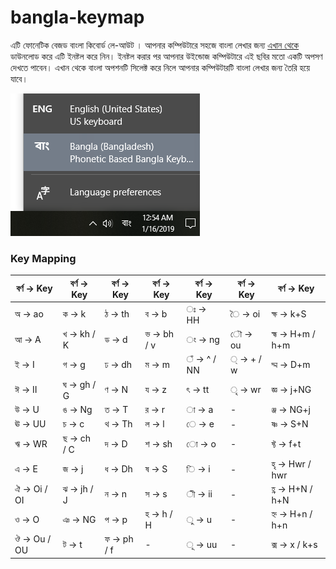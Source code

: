 # bangla-keymap
এটি ফোনেটিক বেজড বাংলা কিবোর্ড লে-আউট । আপনার কম্পিউটারে সহজে বাংলা লেখার জন্য [এখান থেকে](https://github.com/mahabubulhasan/bangla-keymap/releases/latest) ডাউনলোড করে এটি ইনষ্টল করে নিন। ইনষ্টল করার পর আপনার উইন্ডোজ কম্পিউটারে এই ছবির মতো একটি অপসণ দেখতে পাবেন। এখান থেকে বাংলা অপশনটি সিলেক্ট করে নিলে আপনার কম্পিউটারটি বাংলা লেখার জন্য তৈরি হয়ে যাবে।

![Keyboard Selection](screenshot-1.png)

### Key Mapping

| বর্ণ → Key | বর্ণ → Key | বর্ণ → Key | বর্ণ → Key | বর্ণ → Key | বর্ণ → Key | বর্ণ → Key |
| - | - | - | - | - | - | - |
| অ → ao | ক → k | ঠ → th | ব → b | ঃ → HH | ৈ → oi | ক্ষ → k+S
| আ → A | খ → kh / K | ড → d | ভ → bh / v | ং → ng | ৌ → ou | হ্ম → H+m / h+m
| ই → I | গ → g | ঢ → dh | ম → m | ঁ → ^ / NN | ্ → + / w | দ্ম → D+m
| ঈ → II | ঘ → gh / G | ণ → N | য → z | ৎ → tt | ৃ → wr | জ্ঞ → j+NG
| উ → U | ঙ → Ng | ত → T | র → r | া → a | - | ঞ্জ → NG+j
| ঊ → UU | চ → c | থ → Th | ল → l | ে → e | - | ষ্ণ → S+N
| ঋ → WR | ছ → ch / C | দ → D | শ → sh | ো → o | - | ফ্ট → f+t
| এ → E | জ → j | ধ → Dh | ষ → S | ি → i | - | হৃ → Hwr / hwr
| ঐ → Oi / OI | ঝ → jh / J | ন → n | স → s | ী → ii | - | হ্ণ → H+N / h+N
| ও → O | ঞ → NG | প → p | হ → h / H | ু → u | - | হ্ন → H+n / h+n
| ঔ → Ou / OU | ট → t | ফ → ph / f | - | ূ → uu | - | ক্স → x / k+s



































